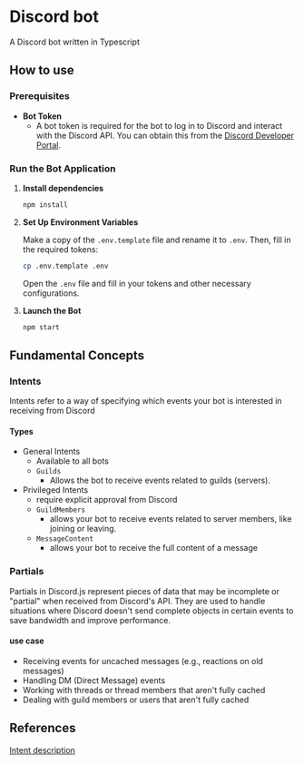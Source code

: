 # Discord bot

A Discord bot written in Typescript

## How to use

### Prerequisites

- **Bot Token**
  - A bot token is required for the bot to log in to Discord and interact with the Discord API. You can obtain this from the [Discord Developer Portal](https://discord.com/developers/applications).

### Run the Bot Application

1. **Install dependencies**

    ```bash
    npm install
    ```

2. **Set Up Environment Variables**

    Make a copy of the `.env.template` file and rename it to `.env`. Then, fill in the required tokens:

    ```bash
    cp .env.template .env
    ```

    Open the `.env` file and fill in your tokens and other necessary configurations.

3. **Launch the Bot**

    ```bash
    npm start
    ```

## Fundamental Concepts

### Intents

Intents refer to a way of specifying which events your bot is interested in receiving from Discord

#### Types

- General Intents
  - Available to all bots
  - ```Guilds```
    - Allows the bot to receive events related to guilds (servers).
- Privileged Intents
  - require explicit approval from Discord
  - ```GuildMembers```
    - allows your bot to receive events related to server members, like joining or leaving.
  - ```MessageContent```
    - allows your bot to receive the full content of a message

### Partials

Partials in Discord.js represent pieces of data that may be incomplete or "partial" when received from Discord's API. They are used to handle situations where Discord doesn't send complete objects in certain events to save bandwidth and improve performance.

#### use case

- Receiving events for uncached messages (e.g., reactions on old messages)
- Handling DM (Direct Message) events
- Working with threads or thread members that aren't fully cached
- Dealing with guild members or users that aren't fully cached

## References

[Intent description](https://ithelp.ithome.com.tw/articles/10318888)
